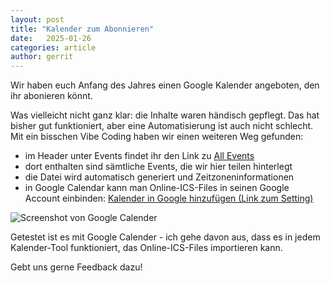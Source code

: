 ```yaml
---
layout: post
title: "Kalender zum Abonnieren"
date:   2025-01-26
categories: article
author: gerrit
---
```


Wir haben euch Anfang des Jahres einen Google Kalender angeboten, den ihr abonieren könnt.

Was vielleicht nicht ganz klar: die Inhalte waren händisch gepflegt. Das hat bisher gut funktioniert, aber eine Automatisierung ist auch nicht schlecht. Mit ein bisschen Vibe Coding haben wir einen weiteren Weg gefunden:

- im Header unter Events findet ihr den Link zu [All Events](//all_events.ics)
- dort enthalten sind sämtliche Events, die wir hier teilen hinterlegt
- die Datei wird automatisch generiert und Zeitzoneninformationen
- in Google Calendar kann man Online-ICS-Files in seinen Google Account einbinden: [Kalender in Google hinzufügen (Link zum Setting)](https://calendar.google.com/calendar/u/0/r/settings/addbyurl)

![Screenshot von Google Calender](//assets/main/import_ics.png)

Getestet ist es mit Google Calender - ich gehe davon aus, dass es in jedem Kalender-Tool funktioniert, das Online-ICS-Files importieren kann.

Gebt uns gerne Feedback dazu!